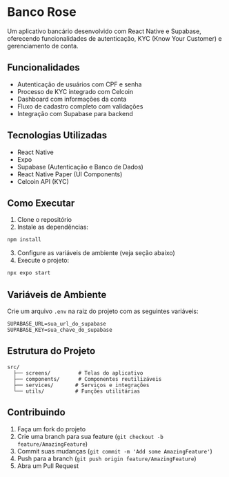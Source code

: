 # Banco Rose

Um aplicativo bancário desenvolvido com React Native e Supabase, oferecendo funcionalidades de autenticação, KYC (Know Your Customer) e gerenciamento de conta.

## Funcionalidades

- Autenticação de usuários com CPF e senha
- Processo de KYC integrado com Celcoin
- Dashboard com informações da conta
- Fluxo de cadastro completo com validações
- Integração com Supabase para backend

## Tecnologias Utilizadas

- React Native
- Expo
- Supabase (Autenticação e Banco de Dados)
- React Native Paper (UI Components)
- Celcoin API (KYC)

## Como Executar

1. Clone o repositório
2. Instale as dependências:
```bash
npm install
```
3. Configure as variáveis de ambiente (veja seção abaixo)
4. Execute o projeto:
```bash
npx expo start
```

## Variáveis de Ambiente

Crie um arquivo `.env` na raiz do projeto com as seguintes variáveis:

```
SUPABASE_URL=sua_url_do_supabase
SUPABASE_KEY=sua_chave_do_supabase
```

## Estrutura do Projeto

```
src/
  ├── screens/         # Telas do aplicativo
  ├── components/      # Componentes reutilizáveis
  ├── services/       # Serviços e integrações
  └── utils/          # Funções utilitárias
```

## Contribuindo

1. Faça um fork do projeto
2. Crie uma branch para sua feature (`git checkout -b feature/AmazingFeature`)
3. Commit suas mudanças (`git commit -m 'Add some AmazingFeature'`)
4. Push para a branch (`git push origin feature/AmazingFeature`)
5. Abra um Pull Request

